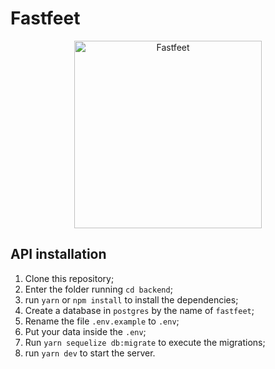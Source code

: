 # Fastfeet

<p align="center"> 
  <img alt="Fastfeet" title="Fastfeet" src="https://raw.githubusercontent.com/Rocketseat/bootcamp-gostack-desafio-03/master/.github/logo.png" width="300px" />
</p>

## API installation

1. Clone this repository;
2. Enter the folder running `cd backend`;
3. run `yarn` or `npm install` to install the dependencies;
4. Create a database in `postgres` by the name of `fastfeet`;
5. Rename the file `.env.example` to `.env`;
6. Put your data inside the `.env`;
7. Run `yarn sequelize db:migrate` to execute the migrations;
8. run `yarn dev` to start the server.
